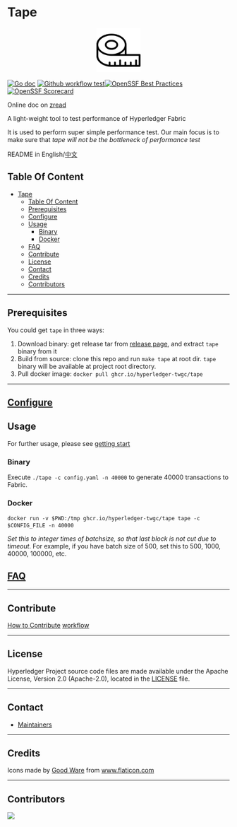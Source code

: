 # Tape
<div align="center">
<img src="logo.svg" width="100">
</div>

[![Go doc](https://img.shields.io/badge/go.dev-reference-brightgreen?logo=go&logoColor=white&style=flat)](https://pkg.go.dev/github.com/hyperledger-twgc/tape)
[![Github workflow test](https://github.com/Hyperledger-TWGC/tape/actions/workflows/test.yml/badge.svg)](https://github.com/Hyperledger-TWGC/tape/actions/workflows/test.yml)[![OpenSSF Best Practices](https://bestpractices.coreinfrastructure.org/projects/7388/badge)](https://bestpractices.coreinfrastructure.org/projects/7388)[![OpenSSF Scorecard](https://api.securityscorecards.dev/projects/github.com/Hyperledger-TWGC/tape/badge)](https://securityscorecards.dev/viewer/?uri=github.com/Hyperledger-TWGC/tape)

Online doc on [zread](https://zread.ai/Hyperledger-TWGC/tape/1-overview)

A light-weight tool to test performance of Hyperledger Fabric

It is used to perform super simple performance test.
Our main focus is to make sure that *tape will not be the bottleneck of performance test*

README in English/[中文](README-zh.md)


## Table Of Content

- [Tape](#tape)
  - [Table Of Content](#table-of-content)
  - [Prerequisites](#prerequisites)
  - [Configure](#configure)
  - [Usage](#usage)
    - [Binary](#binary)
    - [Docker](#docker)
  - [FAQ](#faq)
  - [Contribute](#contribute)
  - [License](#license)
  - [Contact](#contact)
  - [Credits](#credits)
  - [Contributors](#contributors)

---
## Prerequisites

You could get `tape` in three ways:
1. Download binary: get release tar from [release page](https://github.com/hyperledger-twgc/tape/releases), and extract `tape` binary from it
2. Build from source: clone this repo and run `make tape` at root dir. `tape` binary will be available at project root directory.
3. Pull docker image: `docker pull ghcr.io/hyperledger-twgc/tape`
---

## [Configure](docs/configfile.md)

## Usage
For further usage, please see [getting start](/docs/gettingstarted.md)

### Binary
Execute `./tape -c config.yaml -n 40000` to generate 40000 transactions to Fabric.


### Docker
```shell
docker run -v $PWD:/tmp ghcr.io/hyperledger-twgc/tape tape -c $CONFIG_FILE -n 40000
```

*Set this to integer times of batchsize, so that last block is not cut due to timeout*. For example, if you have batch size of 500, set this to 500, 1000, 40000, 100000, etc.

## [FAQ](https://github.com/Hyperledger-TWGC/tape/wiki/FAQ)

---
## Contribute
[How to Contribute](CONTRIBUTING.md)
[workflow](docs/workflow.md)

---
## License
Hyperledger Project source code files are made available under the Apache License, Version 2.0 (Apache-2.0), located in the [LICENSE](LICENSE) file.

---
## Contact

* [Maintainers](MAINTAINERS.md)
---

## Credits

Icons made by <a href="https://www.flaticon.com/authors/good-ware" title="Good Ware">Good Ware</a> from <a href="https://www.flaticon.com/" title="Flaticon">www.flaticon.com</a>

---
## Contributors

<a href="https://github.com/Hyperledger-TWGC/tape/graphs/contributors">
  <img src="https://contributors-img.web.app/image?repo=Hyperledger-TWGC/tape" />
</a>
